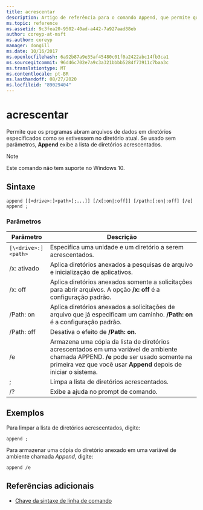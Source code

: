 ```yaml
---
title: acrescentar
description: Artigo de referência para o comando Append, que permite que os programas abram arquivos de dados em diretórios especificados, como se estivessem no diretório atual.
ms.topic: reference
ms.assetid: 9c3fea20-9502-40ad-a442-7a927aad88eb
author: coreyp-at-msft
ms.author: coreyp
manager: dongill
ms.date: 10/16/2017
ms.openlocfilehash: 6a92b87a9e35af45480c01f0a2422abc14fb3ca1
ms.sourcegitcommit: 96d46c702e7a9c3a321bbbb5284f73911c7baa3c
ms.translationtype: MT
ms.contentlocale: pt-BR
ms.lasthandoff: 08/27/2020
ms.locfileid: "89029404"
---
```

# <a name="append"></a>acrescentar

Permite que os programas abram arquivos de dados em diretórios especificados como se estivessem no diretório atual. Se usado sem parâmetros, **Append** exibe a lista de diretórios acrescentados.

> [!NOTE]
> Este comando não tem suporte no Windows 10.

## <a name="syntax"></a>Sintaxe

```
append [[<drive>:]<path>[;...]] [/x[:on|:off]] [/path:[:on|:off] [/e]
append ;
```

### <a name="parameters"></a>Parâmetros

| Parâmetro | Descrição |
| --------- | ----------- |
| `[\<drive>:]<path>` | Especifica uma unidade e um diretório a serem acrescentados. |
| /x: ativado | Aplica diretórios anexados a pesquisas de arquivo e inicialização de aplicativos. |
| /x: off | Aplica diretórios anexados somente a solicitações para abrir arquivos. A opção **/x: off** é a configuração padrão. |
| /Path: on | Aplica diretórios anexados a solicitações de arquivo que já especificam um caminho. **/Path: on** é a configuração padrão. |
| /Path: off | Desativa o efeito de **/Path: on**. |
| /e | Armazena uma cópia da lista de diretórios acrescentados em uma variável de ambiente chamada APPEND. **/e** pode ser usado somente na primeira vez que você usar **Append** depois de iniciar o sistema. |
| ; | Limpa a lista de diretórios acrescentados. |
| /? | Exibe a ajuda no prompt de comando. |

## <a name="examples"></a>Exemplos

Para limpar a lista de diretórios acrescentados, digite:

```
append ;
```

Para armazenar uma cópia do diretório anexado em uma variável de ambiente chamada *Append*, digite:

```
append /e
```

## <a name="additional-references"></a>Referências adicionais

- [Chave da sintaxe de linha de comando](command-line-syntax-key.md)
